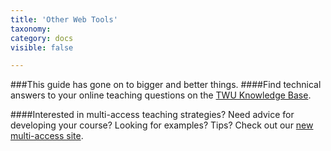 ```yaml
---
title: 'Other Web Tools'
taxonomy:
category: docs
visible: false

---
```

###This guide has gone on to bigger and better things.
####Find technical answers to your online teaching questions on the [TWU Knowledge Base](https://trinitywestern.teamdynamix.com/TDClient/1904/Portal/KB/?CategoryID=4747).

####Interested in multi-access teaching strategies? Need advice for developing your course? Looking for examples? Tips? Check out our [new multi-access site](https://multi-access.twu.ca).
<!--
This section is a collection of web tools that you may want to use to enhance your classes.

- Audacity
- Hypothes.is

Feel free to send an email to elearning@twu.ca to request a tutorial for one of your favourite tools.
-->
